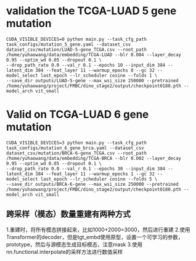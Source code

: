 # validation the TCGA-LUAD 5 gene mutation
```
CUDA_VISIBLE_DEVICES=0 python main.py --task_cfg_path task_configs/mutation_5_gene.yaml --dataset_csv dataset_csv/mutation/LUAD-5-gene_TCGA.csv --root_path /home/yuhaowang/data/embedding/TCGA-LUAD --blr 0.004 --layer_decay 0.95 --optim_wd 0.05 --dropout 0.1 \
--drop_path_rate 0.0 --val_r 0.1 --epochs 10 --input_dim 384 --latent_dim 384 --feat_layer 11 --warmup_epochs 0 --gc 32 --model_select last_epoch --lr_scheduler cosine --folds 1 \
--save_dir outputs/LUAD-5-gene --max_wsi_size 250000 --pretrained /home/yuhaowang/project/FMBC/dino_stage2/output/checkpoint0180.pth --model_arch vit_small
```

# Valid on TCGA-LUAD 6 gene mutation
```
CUDA_VISIBLE_DEVICES=3 python main.py --task_cfg_path task_configs/mutation_6_gene_brca.yaml --dataset_csv dataset_csv/mutation/BRCA-6-gene_TCGA.csv --root_path /home/yuhaowang/data/embedding/TCGA-BRCA --blr 0.002 --layer_decay 0.95 --optim_wd 0.05 --dropout 0.1 \
--drop_path_rate 0.0 --val_r 0.1 --epochs 30 --input_dim 384 --latent_dim 384 --feat_layer 11 --warmup_epochs 1 --gc 32 --model_select last_epoch --lr_scheduler cosine --folds 5 \
--save_dir outputs/BRCA-6-gene --max_wsi_size 250000 --pretrained /home/yuhaowang/project/FMBC/dino_stage2/output/checkpoint0180.pth --model_arch vit_small
```


## 跨采样（模态）数量重建有两种方式
1.重建时，将所有模态拼接起来，比如1000+2000=3000，然后进行重建
2.使用Transformer的decoder，但是tgt_embd使用原型，设置一个可学习的参数，prototype，然后与源模态生成目标模态，注意mask
3.使用nn.functional.interpolate的采样方法进行数值采样